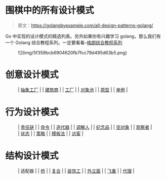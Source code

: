 # 围棋中的所有设计模式

> 原文：<https://golangbyexample.com/all-design-patterns-golang/>

Go 中实现的设计模式的精选列表。另外如果你有兴趣学习 golang，那么我们有一个 Golang 综合教程系列。一定要看看–[格朗综合教程系列](https://golangbyexample.com/golang-comprehensive-tutorial/)

<figure class="wp-block-image size-large is-resized">![](img/5f359bcb6904620fb7fcc79d495d63b5.png)</figure>

# **创意设计模式**

<figure class="wp-block-table is-style-stripes">

| [抽象工厂](https://golangbyexample.com/abstract-factory-design-pattern-go/) |
| [建筑商](https://golangbyexample.com/builder-pattern-golang/) |
| [工厂](https://golangbyexample.com/golang-factory-design-pattern/) |
| [对象池](https://golangbyexample.com/golang-object-pool/) |
| [原型](https://golangbyexample.com/prototype-pattern-go/) |
| [单例](https://golangbyexample.com/singleton-design-pattern-go/) |

</figure>

# **行为设计模式**

<figure class="wp-block-table is-style-stripes">

| [责任链](https://golangbyexample.com/chain-of-responsibility-design-pattern-in-golang/) |
| [命令](https://golangbyexample.com/command-design-pattern-in-golang/) |
| [迭代器](https://golangbyexample.com/go-iterator-design-pattern/) |
| [调解人](https://golangbyexample.com/mediator-design-pattern-golang/) |
| [纪念品](https://golangbyexample.com/memento-design-pattern-go/) |
| [空对象](https://golangbyexample.com/null-object-design-pattern-golang/) |
| [观察者](https://golangbyexample.com/observer-design-pattern-golang/) |
| [状态](https://golangbyexample.com/state-design-pattern-go/) |
| [策略](https://golangbyexample.com/strategy-design-pattern-golang/) |
| [模板法](https://golangbyexample.com/template-method-design-pattern-golang/) |
| [访客](https://golangbyexample.com/visitor-design-pattern-go/) |

</figure>

# **结构设计模式**

<figure class="wp-block-table is-style-stripes">

| 适配器 |
| [桥](https://golangbyexample.com/bridge-design-pattern-in-go/) |
| [复合](https://golangbyexample.com/composite-design-pattern-golang/) |
| [装饰工](https://golangbyexample.com/decorator-pattern-golang/) |
| [外立面](https://golangbyexample.com/facade-design-pattern-in-golang/) |
| [飞重](https://golangbyexample.com/flyweight-design-pattern-golang/) |
| [代理](https://golangbyexample.com/proxy-design-pattern-in-golang/) |

</figure>